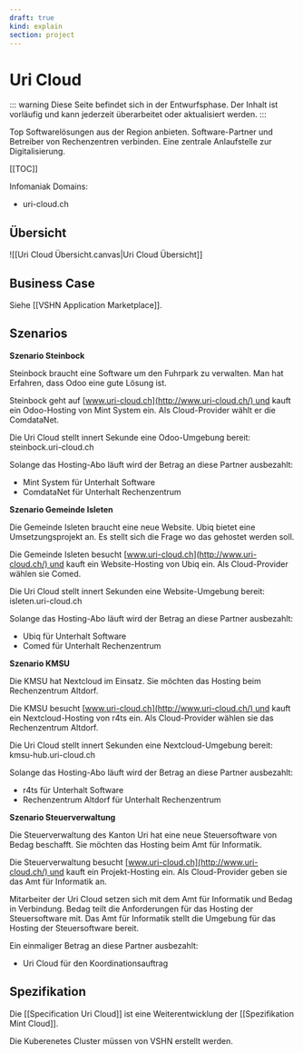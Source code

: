 ```yaml
---
draft: true
kind: explain
section: project
---
```


# Uri Cloud

::: warning
Diese Seite befindet sich in der Entwurfsphase. Der Inhalt ist vorläufig und kann jederzeit überarbeitet oder aktualisiert werden.
:::

Top Softwarelösungen aus der Region anbieten. Software-Partner und Betreiber von Rechenzentren verbinden. Eine zentrale Anlaufstelle zur Digitalisierung.

[[TOC]]

Infomaniak Domains:

- uri-cloud.ch

## Übersicht

![[Uri Cloud Übersicht.canvas|Uri Cloud Übersicht]]

## Business Case

Siehe [[VSHN Application Marketplace]].

## Szenarios

**Szenario Steinbock**

Steinbock braucht eine Software um den Fuhrpark zu verwalten. Man hat Erfahren, dass Odoo eine gute Lösung ist.

Steinbock geht auf [www.uri-cloud.ch](http://www.uri-cloud.ch/) und kauft ein Odoo-Hosting von Mint System ein. Als Cloud-Provider wählt er die ComdataNet.

Die Uri Cloud stellt innert Sekunde eine Odoo-Umgebung bereit: steinbock.uri-cloud.ch

Solange das Hosting-Abo läuft wird der Betrag an diese Partner ausbezahlt:

- Mint System für Unterhalt Software
- ComdataNet für Unterhalt Rechenzentrum

**Szenario Gemeinde Isleten**

Die Gemeinde Isleten braucht eine neue Website. Ubiq bietet eine Umsetzungsprojekt an. Es stellt sich die Frage wo das gehostet werden soll.

Die Gemeinde Isleten besucht [www.uri-cloud.ch](http://www.uri-cloud.ch/) und kauft ein Website-Hosting von Ubiq ein. Als Cloud-Provider wählen sie Comed.

Die Uri Cloud stellt innert Sekunden eine Website-Umgebung bereit: isleten.uri-cloud.ch

Solange das Hosting-Abo läuft wird der Betrag an diese Partner ausbezahlt:

- Ubiq für Unterhalt Software
- Comed für Unterhalt Rechenzentrum

**Szenario KMSU**

Die KMSU hat Nextcloud im Einsatz. Sie möchten das Hosting beim Rechenzentrum Altdorf.

Die KMSU besucht [www.uri-cloud.ch](http://www.uri-cloud.ch/) und kauft ein Nextcloud-Hosting von r4ts ein. Als Cloud-Provider wählen sie das Rechenzentrum Altdorf.

Die Uri Cloud stellt innert Sekunden eine Nextcloud-Umgebung bereit: kmsu-hub.uri-cloud.ch

Solange das Hosting-Abo läuft wird der Betrag an diese Partner ausbezahlt:

- r4ts für Unterhalt Software
- Rechenzentrum Altdorf für Unterhalt Rechenzentrum

**Szenario Steuerverwaltung**

Die Steuerverwaltung des Kanton Uri hat eine neue Steuersoftware von Bedag beschafft. Sie möchten das Hosting beim Amt für Informatik.

Die Steuerverwaltung besucht [www.uri-cloud.ch](http://www.uri-cloud.ch/) und kauft ein Projekt-Hosting ein. Als Cloud-Provider geben sie das Amt für Informatik an.

Mitarbeiter der Uri Cloud setzen sich mit dem Amt für Informatik und Bedag in Verbindung. Bedag teilt die Anforderungen für das Hosting der Steuersoftware mit. Das Amt für Informatik stellt die Umgebung für das Hosting der Steuersoftware bereit.

Ein einmaliger Betrag an diese Partner ausbezahlt:

- Uri Cloud für den Koordinationsauftrag

## Spezifikation

Die [[Specification Uri Cloud]] ist eine Weiterentwicklung der [[Spezifikation Mint Cloud]].

Die Kuberenetes Cluster müssen von VSHN erstellt werden.
